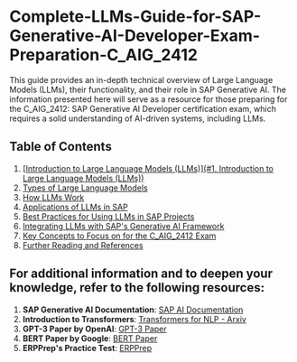 # Complete-LLMs-Guide-for-SAP-Generative-AI-Developer-Exam-Preparation-C_AIG_2412
This guide provides an in-depth technical overview of Large Language Models (LLMs), their functionality, and their role in SAP Generative AI. The information presented here will serve as a resource for those preparing for the C_AIG_2412: SAP Generative AI Developer certification exam, which requires a solid understanding of AI-driven systems, including LLMs.

## Table of Contents
1. [[Introduction to Large Language Models (LLMs)](#1. Introduction to Large Language Models (LLMs))](https://github.com/christarascon/Complete-LLMs-Guide-for-SAP-Generative-AI-Developer-Exam-Preparation-C_AIG_2412/blob/main/1.%20Introduction%20to%20Large%20Language%20Models%20(LLMs).md)
2. [Types of Large Language Models](#types-of-large-language-models)
3. [How LLMs Work](#how-llms-work)
4. [Applications of LLMs in SAP](#applications-of-llms-in-sap)
5. [Best Practices for Using LLMs in SAP Projects](#best-practices-for-using-llms-in-sap-projects)
6. [Integrating LLMs with SAP's Generative AI Framework](#integrating-llms-with-saps-generative-ai-framework)
7. [Key Concepts to Focus on for the C_AIG_2412 Exam](#key-concepts-to-focus-on-for-the-c_aig_2412-exam)
8. [Further Reading and References](#further-reading-and-references)

## For additional information and to deepen your knowledge, refer to the following resources:
1. **SAP Generative AI Documentation**: [SAP AI Documentation](https://help.sap.com/viewer/product/SAP_GENERATIVE_AI)
2. **Introduction to Transformers**: [Transformers for NLP - Arxiv](https://arxiv.org/abs/1706.03762)
3. **GPT-3 Paper by OpenAI**: [GPT-3 Paper](https://arxiv.org/abs/2005.14165)
4. **BERT Paper by Google**: [BERT Paper](https://arxiv.org/abs/1810.04805)
5. **ERPPrep's Practice Test**: [ERPPrep](https://www.erpprep.com/others/c-sec-2405-sap-security-administrator)
